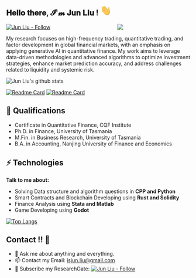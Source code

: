 <h2> 𝐇𝐞𝐥𝐥𝐨 𝐭𝐡𝐞𝐫𝐞, 𝓘'𝓶 𝐉𝐮𝐧 𝐋𝐢𝐮 !  <img src="https://raw.githubusercontent.com/ABSphreak/ABSphreak/master/gifs/Hi.gif" width="30px"></h2>

<img align='right' src='https://user-images.githubusercontent.com/5713670/87202985-820dcb80-c2b6-11ea-9f56-7ec461c497c3.gif' width='200"'>

[![Jun Liu - Follow](https://img.shields.io/badge/Jun_Liu-Follow-blue?logo=linkedin)](https://www.linkedin.com/in/jun-liu-a96b95247/)

My research focuses on high-frequency trading, quantitative trading, and factor development in global financial markets, with an emphasis on applying generative AI in quantitative finance. My work aims to leverage data-driven methodologies and advanced algorithms to optimize investment strategies, enhance market prediction accuracy, and address challenges related to liquidity and systemic risk.

![Jun Liu's github stats](https://github-readme-stats.vercel.app/api?username=JL-ghcoder&hide=issues,contribs&show_icons=true)

[![Readme Card](https://github-readme-stats.vercel.app/api/pin/?username=JL-ghcoder&repo=Athena)](https://github.com/JL-ghcoder/Athena)
[![Readme Card](https://github-readme-stats.vercel.app/api/pin/?username=JL-ghcoder&repo=Everything-About-Factor-Investing)](https://github.com/JL-ghcoder/Everything-About-Factor-Investing)

## 📇 Qualifications
* Certificate in Quantitative Finance, CQF Institute
* Ph.D. in Finance, University of Tasmania
* M.Fin. in Business Research, University of Tasmania
* B.A. in Accounting, Nanjing University of Finance and Economics
  
## ⚡ Technologies
**Talk to me about:**
- Solving Data structure and algorithm questions in **CPP and Python**
- Smart Contracts and Blockchain Developing using **Rust and Solidity**
- Finance Analysis using **Stata and Matlab**
- Game Developing using **Godot**

[![Top Langs](https://github-readme-stats.vercel.app/api/top-langs/?username=JL-ghcoder&hide=jupyter%20notebook&)](https://github.com/JL-ghcoder/github-readme-stats)

## Contact !! 🤔
- 💬 Ask me about anything and everything.
- 📫 Contact my Email: isjun.liu@gmail.com
- 🔔 Subscribe my ResearchGate: [![Jun Liu - Follow](https://img.shields.io/badge/Jun_Liu-Follow-blue?logo=ResearchGate)](https://www.researchgate.net/profile/Jun-Liu-97)
